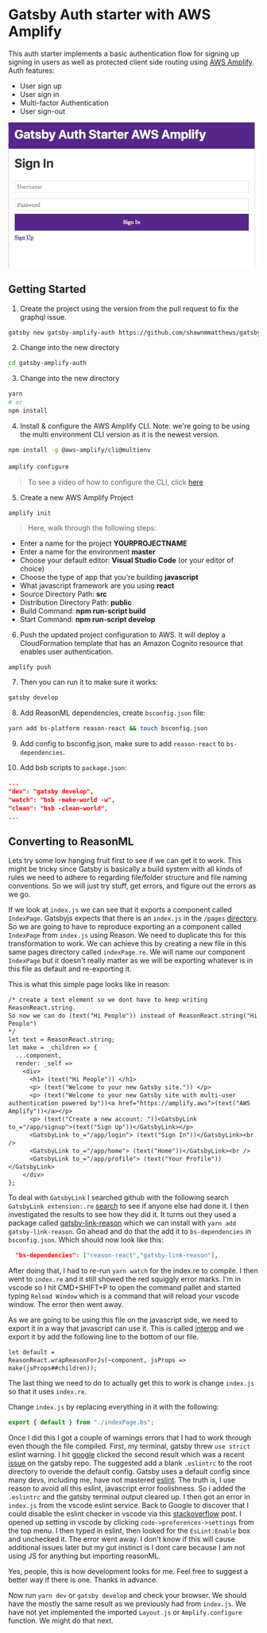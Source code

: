 # Gatsby Auth starter with AWS Amplify

This auth starter implements a basic authentication flow for signing up signing in users as well as protected client side routing using [AWS Amplify](https://amplify.aws). Auth features:
- User sign up
- User sign in
- Multi-factor Authentication
- User sign-out

![Gatsby Amplify](src/images/gatby-auth.gif)

## Getting Started

1. Create the project using the version from the pull request to fix the graphql issue.

```sh
gatsby new gatsby-amplify-auth https://github.com/shawnmmatthews/gatsby-auth-starter-aws-amplify.git
```

2. Change into the new directory

```sh
cd gatsby-amplify-auth
```

3. Change into the new directory

```sh
yarn
# or
npm install
```

4. Install & configure the AWS Amplify CLI. Note: we're going to be using the multi environment CLI version as it is the newest version.

```sh
npm install -g @aws-amplify/cli@multienv

amplify configure
```

> To see a video of how to configure the CLI, click [here](https://www.youtube.com/watch?v=fWbM5DLh25U)

5. Create a new AWS Amplify Project

```
amplify init
```

> Here, walk through the following steps:

- Enter a name for the project __YOURPROJECTNAME__
- Enter a name for the environment __master__
- Choose your default editor: __Visual Studio Code__ (or your editor of choice)
- Choose the type of app that you're building __javascript__
- What javascript framework are you using __react__
- Source Directory Path: __src__
- Distribution Directory Path: __public__
- Build Command: __npm run-script build__
- Start Command: __npm run-script develop__

6. Push the updated project configuration to AWS. It will deploy a CloudFormation template that has an Amazon Cognito resource that enables user authentication.

```sh
amplify push
```

7. Then you can run it to make sure it works:
```sh
gatsby develop
```

8. Add ReasonML dependencies, create `bsconfig.json` file:
```sh
yarn add bs-platform reason-react && touch bsconfig.json
```

9. Add config to bsconfig.json, make sure to add `reason-react` to `bs-dependencies`.

10. Add bsb scripts to `package.json`:

```json
...
"dev": "gatsby develop",
"watch": "bsb -make-world -w",
"clean": "bsb -clean-world",
...
```

## Converting to ReasonML

Lets try some low hanging fruit first to see if we can get it to work.
This might be tricky since Gatsby is basically a build system with all kinds of rules we need to adhere to regarding file/folder structure and file naming conventions. So we will just try stuff, get errors, and figure out the errors as we go.

If we look at `index.js` we can see that it exports a component called `IndexPage`. Gatsbyjs expects that there is an `index.js` in the `/pages` [directory](https://www.gatsbyjs.org/tutorial/part-one/#familiarizing-with-gatsby-pages). So we are going to have to reproduce exporting an a component called `IndexPage` from `index.js` using Reason. We need to duplicate this for this transformation to work. We can achieve this by creating a new file in this same pages directory called `indexPage.re`. We will name our component `IndexPage` but it doesn't really matter as we will be exporting whatever is in this file as default and re-exporting it.

This is what this simple page looks like in reason:

```reason
/* create a text element so we dont have to keep writing ReasonReact.string.
So now we can do (text("Hi People")) instead of ReasonReact.string("Hi People")
*/
let text = ReasonReact.string;
let make = _children => {
  ...component,
  render: _self =>
    <div>
      <h1> (text("Hi People")) </h1>
      <p> (text("Welcome to your new Gatsby site.")) </p>
      <p> (text("Welcome to your new Gatsby site with multi-user authentication powered by"))<a href="https://amplify.aws">(text("AWS Amplify"))</a></p>
      <p> (text("Create a new account: "))<GatsbyLink to_="/app/signup">(text("Sign Up"))</GatsbyLink></p>
      <GatsbyLink to_="/app/login"> (text("Sign In"))</GatsbyLink><br />
      <GatsbyLink to_="/app/home"> (text("Home"))</GatsbyLink><br />
      <GatsbyLink to_="/app/profile"> (text("Your Profile"))</GatsbyLink>
    </div>
};
```

To deal with `GatsbyLink` I searched github with the following search `GatsbyLink extension:.re` [search](https://github.com/search?q=GatsbyLink+extension%3A.re&type=Code) to see if anyone else had done it. I then investigated the results to see how they did it. It turns out they used a package called [gatsby-link-reason](https://github.com/jtberglund/gatsby-link-reason) which we can install with `yarn add gatsby-link-reason`. Go ahead and do that the add it to `bs-dependencies` in `bsconfig.json`. Which should now look like this:

```json
  "bs-dependencies": ["reason-react","gatsby-link-reason"],
```

After doing that, I had to re-run `yarn watch` for the index.re to compile. I then went to `index.re` and it still showed the red squiggly error marks. I'm in vscode so I hit CMD+SHIFT+P to open the command pallet and started typing `Reload Window` which is a command that will reload your vscode window. The error then went away.

As we are going to be using this file on the javascript side, we need to export it in a way that javascript can use it. This is called [interop](https://reasonml.github.io/reason-react/docs/en/interop#reactjs-using-reasonreact) and we export it by add the following line to the bottom of our file.

```reason
let default =
ReasonReact.wrapReasonForJs(~component, jsProps => make(jsProps##children));
```

The last thing we need to do to actually get this to work is change `index.js` so that it uses `index.re`.

Change `index.js` by replacing everything in it with the following:

```js
export { default } from "./indexPage.bs";
```

Once I did this I got a couple of warnings errors that I had to work through even though the file compiled. First, my terminal, gatsby threw `use strict` eslint warning. I hit [google](https://www.google.com/search?hl=en&q=gatsby%20eslint%20disable%20false%20%2D%20disable%20warnings%20about%20strict%20mode) clicked the second result which was a recent [issue](https://github.com/gatsbyjs/gatsby/issues/5763) on the gatsby repo. The suggested add a blank `.eslintrc` to the root directory to overide the default config. Gatsby uses a default config since many devs, including me, have not mastered [eslint](https://eslint.org/.). The truth is, I use reason to avoid all this eslint, javascript error foolishness. So i added the `.eslintrc` and the gatsby terminal output cleared up. I then got an error in `index.js` from the vscode eslint service. Back to Google to discover that I could disable the eslint checker in vscode via this [stackoverflow](https://stackoverflow.com/questions/35939042/disable-eslint-parser-error-messages-vscode) post. I opened up setting in vscode by clicking `code->preferences->settings` from the top menu. I then typed in eslint, then looked for the `EsLint:Enable` box and unchecked it. The error went away. I don't know if this will cause additional issues later but my gut instinct is I dont care because I am not using JS for anything but importing reasonML.

Yes, people, this is how development looks for me. Feel free to suggest a better way if there is one. Thanks in advance.

Now run `yarn dev` or `gatsby develop` and check your browser. We should have the mostly the same result as we previously had from `index.js`. We have not yet implemented the imported `Layout.js` or `Amplify.configure` function. We might do that next.
